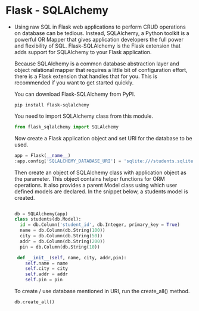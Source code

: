 # Flask - SQLAlchemy

- Using raw SQL in Flask web applications to perform CRUD operations on database can be tedious. Instead, SQLAlchemy, a Python toolkit is a powerful OR Mapper that gives application developers the full power and flexibility of SQL. Flask-SQLAlchemy is the Flask extension that adds support for SQLAlchemy to your Flask application.

  Because SQLAlchemy is a common database abstraction layer and object relational mapper that requires a little bit of configuration effort, there is a Flask extension that handles that for you. This is recommended if you want to get started quickly.

  You can download Flask-SQLAlchemy from PyPI.
  ```
  pip install flask-sqlalchemy
  ```
  You need to import SQLAlchemy class from this module.
  ```python
  from flask_sqlalchemy import SQLAlchemy
  ```
  Now create a Flask application object and set URI for the database to be used.
  ```python
  app = Flask(__name__)
  :app.config['SQLALCHEMY_DATABASE_URI'] = 'sqlite:///students.sqlite3'
  ```
   Then create an object of SQLAlchemy class with application object as the parameter. This object contains helper functions for ORM operations. It also provides a parent Model class using which user defined models are declared. In the snippet below, a students model is created.
   ```python
   
   db = SQLAlchemy(app)
  class students(db.Model):
     id = db.Column('student_id', db.Integer, primary_key = True)
     name = db.Column(db.String(100))
     city = db.Column(db.String(50))  
     addr = db.Column(db.String(200))
     pin = db.Column(db.String(10))

    def __init__(self, name, city, addr,pin):
       self.name = name
       self.city = city
       self.addr = addr
       self.pin = pin
   ```
   To create / use database mentioned in URI, run the create_all() method.
   ```python
   db.create_all()
   ```
   
